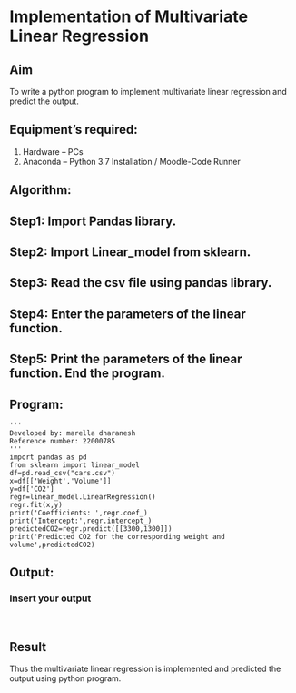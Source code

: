 # Implementation of Multivariate Linear Regression
## Aim
To write a python program to implement multivariate linear regression and predict the output.
## Equipment’s required:
1.	Hardware – PCs
2.	Anaconda – Python 3.7 Installation / Moodle-Code Runner
## Algorithm:
## Step1: Import Pandas library.
## Step2: Import Linear_model from sklearn.
## Step3: Read the csv file using pandas library.
## Step4: Enter the parameters of the linear function.
## Step5: Print the parameters of the linear function. End the program.

## Program:
```
'''
Developed by: marella dharanesh
Reference number: 22000785
'''
import pandas as pd
from sklearn import linear_model
df=pd.read_csv("cars.csv")
x=df[['Weight','Volume']]
y=df['CO2']
regr=linear_model.LinearRegression()
regr.fit(x,y)
print('Coefficients: ',regr.coef_)
print('Intercept:',regr.intercept_)
predictedCO2=regr.predict([[3300,1300]])
print('Predicted CO2 for the corresponding weight and volume',predictedCO2)
```
## Output:

### Insert your output

<br>

## Result
Thus the multivariate linear regression is implemented and predicted the output using python program.
